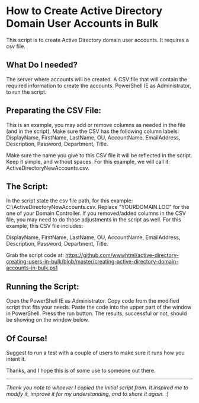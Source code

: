 # How to Create Active Directory Domain User Accounts in Bulk #
This script is to create Active Directory domain user accounts. It requires a csv file.


 ## What Do I needed? ##
The server where accounts will be created. 
A CSV file that will contain the required information to create the accounts.
PowerShell IE as Administrator, to run the script.


## Preparating the CSV File: ##
This is an example, you may add or remove columns as needed in the file (and in the script).
Make sure the CSV has the following column labels: 
DisplayName, FirstName, LastName, OU, AccountName, EmailAddress, Description, Password, Department, Title. 
 
Make sure the name you give to this CSV file it will be reflected in the script. Keep it simple, and without spaces.
For this example, we will call it: ActiveDirectoryNewAccounts.csv.

## The Script: ##
In the script state the csv file path, for this example: C:\ActiveDirectoryNewAccounts.csv.
Replace "YOURDOMAIN.LOC" for the one of your Domain Controller.
If you removed/added columns in the CSV file, you may need to do those adjustments in the script as well.
For this example, this CSV file includes: 

DisplayName, FirstName, LastName, OU, AccountName, EmailAddress, Description, Password, Department, Title. 

Grab the script code at:
https://github.com/wwwhtml/active-directory-creating-users-in-bulk/blob/master/creating-active-directory-domain-accounts-in-bulk.ps1

## Running the Script: ##
Open the PowerShell IE as Administrator.
Copy code from the modified script that fits your needs.
Paste the code into the upper part of the window in PowerShell.
Press the run button.
The results, successful or not, should be showing on the window below.

## Of Course! ##
Suggest to run a test with a couple of users to make sure it runs how you intent it.

Thanks, and I hope this is of some use to someone out there.

<hr color="red">
<i>Thank you note to whoever I copied the initial script from. It inspired me to modify it, improve it for my understanding, and to share it again. </i> :)
